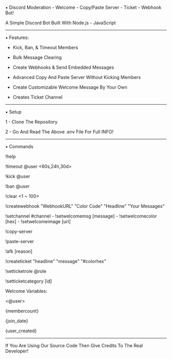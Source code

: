 ▪︎ Discord Moderation - Welcome - Copy/Paste Server - Ticket - Webhook Bot!

A Simple Discord Bot Built With Node.js - JavaScript

---

▪︎ Features:

- Kick, Ban, & Timeout Members

- Bulk Message Clearing

- Create Webhooks & Send Embedded Messages

- Advanced Copy And Paste Server Without Kicking Members

- Create Customizable Welcome Message By Your Own

- Creates Ticket Channel

---

▪︎ Setup

1 - Clone The Repository

2 - Go And Read The Above .env File For Full INFO!

---

▪︎ Commands

!help

!timeout @user <60s,24h,30d>

!kick @user

!ban @user

!clear <1 ~ 100>

!createwebhook "WebhookURL" "Color Code" "Headline" "Your Messages"

!setchannel #channel  -  !setwelcomemsg [message]  -  !setwelcomecolor [hex]  -  !setwelcomeimage [url]

!copy-server

!paste-server

!afk [reason]

!createticket "headline" "message" "#colorhex"

!setticketrole @role

!setticketcategory [id]

Welcome Variables:

<@user>

{membercount}

{join_date}

{user_created}

---

If You Are Using Our Source Code Then Give Credits To The Real Developer!
